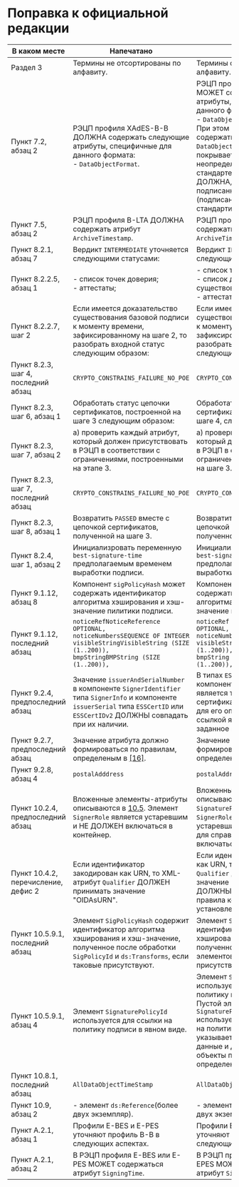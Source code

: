 # Поправка к официальной редакции

| В каком месте | Напечатано | Должно быть |
|---------------|------------|-------------|
| Раздел 3 | Термины не отсортированы по алфавиту. | Термины отсортированы по алфавиту. |
| Пункт 7.2, абзац 2 | РЭЦП профиля XAdES-B-B ДОЛЖНА содержать следующие атрибуты, специфичные для данного формата:<br>- `DataObjectFormat`. | РЭЦП профиля XAdES-B-B MOЖЕТ содержать следующие атрибуты, специфичные для данного формата:<br>- `DataObjectFormat`.<br>При этом подпись ДОЛЖНА содержать атрибут `DataObjectFormat`, если подпись покрывает объекты неопределенного в настоящем стандарте формата и НЕ ДОЛЖНА, если формат каждого подписанного объекта определен (подписана другая подпись или стандартизированные атрибуты).|
| Пункт 7.5, абзац 2 | РЭЦП профиля B-LTA ДОЛЖНА содержать атрибут `ArchiveTimestamp`. | РЭЦП профиля B-LTA ДОЛЖНА содержать атрибут `ArchiveTimeStamp`. |
| Пункт 8.2.1, абзац 7 | Вердикт `INTERMEDIATE` уточняется следующими статусами: | Вердикт `INDETERMINATE` уточняется следующими статусами: |
| Пункт 8.2.2.5, абзац 1 | - список точек доверия;<br>- аттестаты; | - список точек доверия;<br>- список доказательств существования;<br>- аттестаты; |
| Пункт 8.2.2.7, шаг 2 | Если имеется доказательство существования базовой подписи к моменту времени, зафиксированному на шаге 2, то разобрать входной статус следующим образом: | Если имеется доказательство существования базовой подписи к моменту времени, зафиксированному на шаге 1, то разобрать входной статус следующим образом: |
| Пункт 8.2.3, шаг 4, последний абзац | `CRYPTO_CONSTRAINS_FAILURE_NO_POE` | `CRYPTO_CONSTRAINTS_FAILURE_NO_POE` |
| Пункт 8.2.3, шаг 6, абзац 1 | Обработать статус цепочки сертификатов, построенной на шаге 3 следующим образом: | Обработать статус цепочки сертификатов, построенной на шаге 4, следующим образом: |
| Пункт 8.2.3, шаг 7, абзац 2 | а) проверить каждый атрибут, который должен присутствовать в РЭЦП в соответствии с ограничениями, построенными на этапе 3. | а) проверить каждый атрибут, который должен присутствовать в РЭЦП в соответствии с ограничениями, построенными на шаге 3. |
| Пункт 8.2.3, шаг 7, последний абзац | `CRYPTO_CONSTRAINS_FAILURE_NO_POE` | `CRYPTO_CONSTRAINTS_FAILURE_NO_POE` |
| Пункт 8.2.3, шаг 8, абзац 1 | Возвратить `PASSED` вместе с цепочкой сертификатов, полученной на шаге 3. | Возвратить `PASSED` вместе с цепочкой сертификатов, полученной на шаге 4. |
| Пункт 8.2.4, шаг 1, абзац 2 | Инициализровать переменную `best-signature-time` предполагаемым временем выработки подписи. | Инициализировать переменную `best-signature-time` предполагаемым временем выработки подписи. |
| Пункт 9.1.12, абзац 8 | Компонент `sigPolicyHash` может содержать идентификатор алгоритма хэширования и хэш-значение пилитики подписи. | Компонент `sigPolicyHash` может содержать идентификатор алгоритма хэширования и хэш-значение пилитики подписи. |
| Пункт 9.1.12, последний абзац | `noticeRefNoticeReference OPTIONAL,`<br>`noticeNumbersSEQUENCE OF INTEGER`<br>`visibleStringVisibleString (SIZE (1..200)),`<br>`bmpStringBMPString (SIZE (1..200)),` |`noticeRef NoticeReference OPTIONAL,`<br>`noticeNumbers SEQUENCE OF INTEGER`<br>`visibleString VisibleString (SIZE (1..200)),`<br>`bmpString BMPString (SIZE (1..200)),`|
| Пункт 9.2.4, предпоследний абзац | Значение `issuerAndSerialNumber` в компоненте `SignerIdentifier` типа `SignerInfo` и компоненте `issuerSerial` типа `ESSCertID` или `ESSCertIDv2` ДОЛЖНЫ совпадать при их наличии. | В типах `ESSCertID` и `ESSCertIDv2` компонент `issuerSerial` не является точной ссылкой на сертификат, а только подсказкой для его определения. Точной ссылкой является хэш-значение, заданное в компоненте `certHash`.|
| Пункт 9.2.7, предпоследний абзац | Значение атрибута должно формироваться по правилам, определеным в [[16]](99Biblio.md#MIME). | Значение атрибута должно формироваться по правилам, определенным в [[16]](99Biblio.md#MIME). |
| Пункт 9.2.8, абзац 4 | `postalAdddress` | `postalAddress` |
| Пункт 10.2.4, предпоследний абзац | Вложенные элементы-атрибуты описываются в [10.5](#Xades5). Элемент `SignerRole` является устаревшим и НЕ ДОЛЖЕН включаться в контейнер. | Вложенные элементы-атрибуты описываются в [10.5](#Xades5). Элементы `SignatureProductionPlace` и `SignerRole` являются устаревшими, приводятся только для справки и НЕ ДОЛЖНЫ включаться в контейнер. |
| Пункт 10.4.2, перечисление, дефис 2 | Если идентификатор закодирован как URN, то XML-атрибут `Qualifier` ДОЛЖЕН принимать значение "OIDAsURN". | Если идентификатор закодирован как URN, то XML-атрибут `Qualifier` ДОЛЖЕН принимать значение "OIDAsURN" и ДОЛЖНЫ использоваться правила кодирования, установленные в [[20]](99Biblio.md#URN). |
| Пункт 10.5.9.1, последний абзац | Элемент `SigPolicyHash` содержит идентификатор алгоритма хэширования и хэш-значение, полученное после обработки `SigPolicyId` и `ds:Transforms`, если таковые присутствуют. | Элемент `SigPolicyHash` содержит идентификатор алгоритма хэширования и хэш-значение, полученное после обработки элементов `SigPolicyId` и, если присутствует, `ds:Transforms`. |
| Пункт 10.5.9.1, абзац 4 | Элемент `SignaturePolicyId` используется для ссылки на политику подписи в явном виде. | Элемент `SignaturePolicyId` используется для ссылки на политику подписи в явном виде. Пустой элемент `SignaturePolicyImplied` используется для неявной ссылки на политику подписи. Элемент указывает на то, что подписанные данные и другие внешние объекты подразумевают определенную политику подписи. |
| Пункт 10.8.1, последний абзац |`AllDataObjectTimeStamp`|`AllDataObjectsTimeStamp`|
| Пункт 10.9, абзац 2 |- элемент `ds:Reference`(более двух экземпляр).|- элемент `ds:Reference` (не менее двух экземпляров).|
| Пункт A.2.1, абзац 1 | Профили E-BES и E-PES уточняют профиль B-B в следующих аспектах. | Профили E-BES и E-EPES уточняют профиль B-B в следующих аспектах. |
| Пункт A.2.1, абзац 2 | В РЭЦП профиля E-BES или E-PES МОЖЕТ содержаться атрибут `SigningTime`. | В РЭЦП профиля E-BES или E-EPES МОЖЕТ содержаться атрибут `SigningTime`.|





